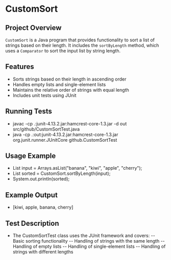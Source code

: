 # CustomSort

## Project Overview
`CustomSort` is a Java program that provides functionality to sort a list of strings based on their length. It includes the `sortByLength` method, which uses a `Comparator` to sort the input list by string length.

## Features
- Sorts strings based on their length in ascending order
- Handles empty lists and single-element lists
- Maintains the relative order of strings with equal length
- Includes unit tests using JUnit

## Running Tests
- javac -cp .:junit-4.13.2.jar:hamcrest-core-1.3.jar -d out src/github/CustomSortTest.java
- java -cp .:out:junit-4.13.2.jar:hamcrest-core-1.3.jar org.junit.runner.JUnitCore github.CustomSortTest

## Usage Example
- List<String> input = Arrays.asList("banana", "kiwi", "apple", "cherry");
- List<String> sorted = CustomSort.sortByLength(input);
- System.out.println(sorted);

## Example Output
- [kiwi, apple, banana, cherry]

## Test Description
- The CustomSortTest class uses the JUnit framework and covers:
-- Basic sorting functionality
-- Handling of strings with the same length
-- Handling of empty lists
-- Handling of single-element lists
-- Handling of strings with different lengths